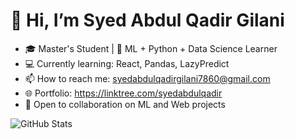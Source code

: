 # 👋 Hi, I’m Syed Abdul Qadir Gilani
- 🎓 Master's Student | 🧠 ML + Python + Data Science Learner
- 💻 Currently learning: React, Pandas, LazyPredict
- 📫 How to reach me: syedabdulqadirgilani7860@gmail.com
- 🌐 Portfolio: https://linktree.com/syedabdulqadir
- 💼 Open to collaboration on ML and Web projects

![GitHub Stats](https://github-readme-stats.vercel.app/api?username=your-username&show_icons=true)
